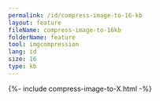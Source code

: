 ```yaml
---
permalink: /id/compress-image-to-16-kb
layout: feature
fileName: compress-image-to-16kb
folderName: feature
tool: imgcompression
lang: id
size: 16
type: kb
---
```


{%- include compress-image-to-X.html -%}
